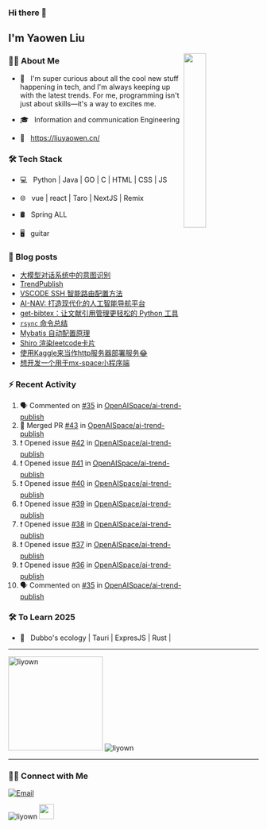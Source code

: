 ### Hi there 👋<h2> I'm Yaowen Liu</h2>

<!--
<img align='right' src="https://media.giphy.com/media/M9gbBd9nbDrOTu1Mqx/giphy.gif" width="230" alt="my">
-->
<img src="https://media.tenor.com/images/df8c44a1d20ab367fdcb21880985fd33/tenor.gif" align="right"  width="30%" alt=""/>

### 👨🏻 About Me

- 🤔 &nbsp; I'm super curious about all the cool new stuff happening in tech,
  and I'm always keeping up with the latest trends. For me, programming isn't
  just about skills—it's a way to excites me.

- 🎓 &nbsp; Information and communication Engineering

- 📰 &nbsp; https://liuyaowen.cn/

### 🛠 Tech Stack

- 💻 &nbsp; Python | Java | GO | C | HTML | CSS | JS  

- 🌐 &nbsp; vue | react | Taro | NextJS | Remix 

- 🛢 &nbsp; Spring ALL 

- 🖥 &nbsp; guitar  

### 📰 Blog posts

<!-- BLOG-POST-LIST:START -->
- [大模型对话系统中的意图识别](https://liuyaowen.cn/posts/default/202503211)
- [TrendPublish](https://liuyaowen.cn/posts/default/202501131)
- [VSCODE SSH 智能路由配置方法](https://liuyaowen.cn/posts/default/202501021)
- [AI-NAV: 打造现代化的人工智能导航平台](https://liuyaowen.cn/posts/person/202412312)
- [get-bibtex：让文献引用管理更轻松的 Python 工具](https://liuyaowen.cn/posts/person/20241231)
- [`rsync` 命令总结](https://liuyaowen.cn/posts/codenotes/20241110)
- [Mybatis 自动配置原理](https://liuyaowen.cn/posts/default/2024112)
- [Shiro 渲染leetcode卡片](https://liuyaowen.cn/posts/codenotes/20241013)
- [使用Kaggle来当作http服务器部署服务😂](https://liuyaowen.cn/posts/fun/20240901)
- [想开发一个用于mx-space小程序端](https://liuyaowen.cn/notes/3)
<!-- BLOG-POST-LIST:END -->

### ⚡️ Recent Activity

<!--START_SECTION:activity-->
1. 🗣 Commented on [#35](https://github.com/OpenAISpace/ai-trend-publish/issues/35#issuecomment-2735103607) in [OpenAISpace/ai-trend-publish](https://github.com/OpenAISpace/ai-trend-publish)
2. 🎉 Merged PR [#43](https://github.com/OpenAISpace/ai-trend-publish/pull/43) in [OpenAISpace/ai-trend-publish](https://github.com/OpenAISpace/ai-trend-publish)
3. ❗ Opened issue [#42](https://github.com/OpenAISpace/ai-trend-publish/issues/42) in [OpenAISpace/ai-trend-publish](https://github.com/OpenAISpace/ai-trend-publish)
4. ❗ Opened issue [#41](https://github.com/OpenAISpace/ai-trend-publish/issues/41) in [OpenAISpace/ai-trend-publish](https://github.com/OpenAISpace/ai-trend-publish)
5. ❗ Opened issue [#40](https://github.com/OpenAISpace/ai-trend-publish/issues/40) in [OpenAISpace/ai-trend-publish](https://github.com/OpenAISpace/ai-trend-publish)
6. ❗ Opened issue [#39](https://github.com/OpenAISpace/ai-trend-publish/issues/39) in [OpenAISpace/ai-trend-publish](https://github.com/OpenAISpace/ai-trend-publish)
7. ❗ Opened issue [#38](https://github.com/OpenAISpace/ai-trend-publish/issues/38) in [OpenAISpace/ai-trend-publish](https://github.com/OpenAISpace/ai-trend-publish)
8. ❗ Opened issue [#37](https://github.com/OpenAISpace/ai-trend-publish/issues/37) in [OpenAISpace/ai-trend-publish](https://github.com/OpenAISpace/ai-trend-publish)
9. ❗ Opened issue [#36](https://github.com/OpenAISpace/ai-trend-publish/issues/36) in [OpenAISpace/ai-trend-publish](https://github.com/OpenAISpace/ai-trend-publish)
10. 🗣 Commented on [#35](https://github.com/OpenAISpace/ai-trend-publish/issues/35#issuecomment-2732130141) in [OpenAISpace/ai-trend-publish](https://github.com/OpenAISpace/ai-trend-publish)
<!--END_SECTION:activity-->

### 🛠 To Learn 2025

- 🔧 &nbsp; Dubbo's ecology | Tauri | ExpresJS | Rust |

<hr>

<img src="https://github-readme-stats.vercel.app/api/top-langs?username=liyown&show_icons=true&locale=en&layout=compact" alt="liyown" style="height: 190px; width: auto; " />

<img src="https://api.githubtrends.io/user/svg/liyown/repos?time_range=one_year&loc_metric=changed&theme=classic" alt="liyown" />

<hr>

### 🤝🏻 Connect with Me

<p align="center">

<a href="mailto:liuyaowen.smile@gmail.com"><img alt="Email" src="https://img.shields.io/badge/Email-liuyaowen.smile@gmail.com-blue?style=flat-square&logo=gmail"></a>

</p>

<img src="https://komarev.com/ghpvc/?username=liyown&label=Profile%20views&color=0e75b6&style=flat" alt="liyown" />
<img src="https://media.giphy.com/media/dxn6fRlTIShoeBr69N/giphy.gif" width="30">
